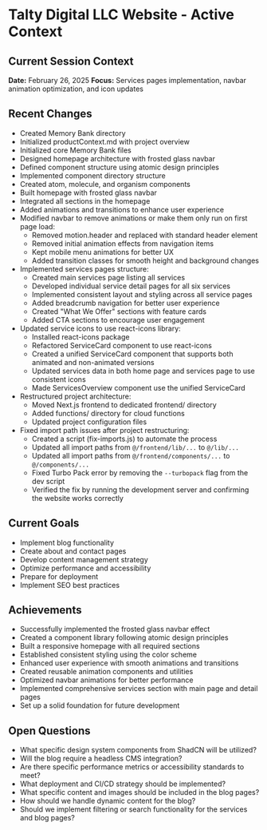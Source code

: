 # Talty Digital LLC Website - Active Context

## Current Session Context
**Date:** February 26, 2025
**Focus:** Services pages implementation, navbar animation optimization, and icon updates

## Recent Changes
- Created Memory Bank directory
- Initialized productContext.md with project overview
- Initialized core Memory Bank files
- Designed homepage architecture with frosted glass navbar
- Defined component structure using atomic design principles
- Implemented component directory structure
- Created atom, molecule, and organism components
- Built homepage with frosted glass navbar
- Integrated all sections in the homepage
- Added animations and transitions to enhance user experience
- Modified navbar to remove animations or make them only run on first page load:
  - Removed motion.header and replaced with standard header element
  - Removed initial animation effects from navigation items
  - Kept mobile menu animations for better UX
  - Added transition classes for smooth height and background changes
- Implemented services pages structure:
  - Created main services page listing all services
  - Developed individual service detail pages for all six services
  - Implemented consistent layout and styling across all service pages
  - Added breadcrumb navigation for better user experience
  - Created "What We Offer" sections with feature cards
  - Added CTA sections to encourage user engagement
- Updated service icons to use react-icons library:
  - Installed react-icons package
  - Refactored ServiceCard component to use react-icons
  - Created a unified ServiceCard component that supports both animated and non-animated versions
  - Updated services data in both home page and services page to use consistent icons
  - Made ServicesOverview component use the unified ServiceCard
- Restructured project architecture:
  - Moved Next.js frontend to dedicated frontend/ directory
  - Added functions/ directory for cloud functions
  - Updated project configuration files
- Fixed import path issues after project restructuring:
  - Created a script (fix-imports.js) to automate the process
  - Updated all import paths from `@/frontend/lib/...` to `@/lib/...`
  - Updated all import paths from `@/frontend/components/...` to `@/components/...`
  - Fixed Turbo Pack error by removing the `--turbopack` flag from the dev script
  - Verified the fix by running the development server and confirming the website works correctly

## Current Goals
- Implement blog functionality
- Create about and contact pages
- Develop content management strategy
- Optimize performance and accessibility
- Prepare for deployment
- Implement SEO best practices

## Achievements
- Successfully implemented the frosted glass navbar effect
- Created a component library following atomic design principles
- Built a responsive homepage with all required sections
- Established consistent styling using the color scheme
- Enhanced user experience with smooth animations and transitions
- Created reusable animation components and utilities
- Optimized navbar animations for better performance
- Implemented comprehensive services section with main page and detail pages
- Set up a solid foundation for future development

## Open Questions
- What specific design system components from ShadCN will be utilized?
- Will the blog require a headless CMS integration?
- Are there specific performance metrics or accessibility standards to meet?
- What deployment and CI/CD strategy should be implemented?
- What specific content and images should be included in the blog pages?
- How should we handle dynamic content for the blog?
- Should we implement filtering or search functionality for the services and blog pages?